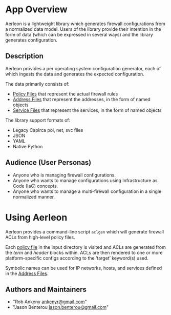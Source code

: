# App Overview

Aerleon is a lightweight library which generates firewall configurations from a normalized data model. Users of the library provide their intention in the form of data (which can be expressed in several ways) and the library generates configuration.

## Description

Aerleon provides a per operating system configuration generator, each of which ingests the data and generates the expected configuration.

The data primarily consists of:

* [Policy Files](../lib_policy/) that represent the actual firewall rules
* [Address Files](../lib_address/) that represent the addresses, in the form of named objects
* [Service Files](../lib_service/) that represent the services, in the form of named objects

The library support formats of:

* Legacy Capirca pol, net, svc files
* JSON
* YAML
* Native Python

## Audience (User Personas)

* Anyone who is managing firewall configurations.
* Anyone who wants to manage configurations using Infrastructure as Code (IaC) concepts.
* Anyone who wants to manage a multi-firewall configuration in a single normalized manner.

# Using Aerleon

Aerleon provides a command-line script `aclgen` which will generate firewall ACLs from high-level policy files.

Each [policy file](../lib_policy/) in the input directory is visited and ACLs are generated from the _term_ and _header_ blocks within. ACLs are then rendered to one or more platform-specific configs according to the ‘target’ keyword(s) used.

Symbolic names can be used for IP networks, hosts, and services defined in the [Address Files](../lib_address/).

## Authors and Maintainers

* "Rob Ankeny <ankenyr@gmail.com>"
* "Jason Benterou <jason.benterou@gmail.com>"
